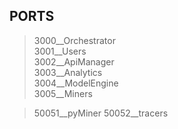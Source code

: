 ## PORTS

> 3000__Orchestrator    
> 3001__Users           
> 3002__ApiManager      
> 3003__Analytics       
> 3004__ModelEngine     
> 3005__Miners          

> 50051__pyMiner
> 50052__tracers